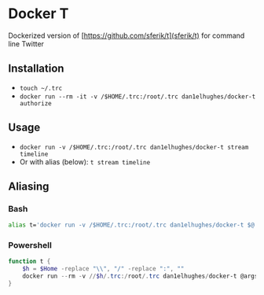 # Docker T

Dockerized version of [https://github.com/sferik/t](sferik/t) for command line Twitter

## Installation

- `touch ~/.trc`
- `docker run --rm -it -v /$HOME/.trc:/root/.trc dan1elhughes/docker-t authorize`

## Usage

- `docker run -v /$HOME/.trc:/root/.trc dan1elhughes/docker-t stream timeline`
- Or with alias (below): `t stream timeline`

## Aliasing

### Bash

```bash
alias t='docker run -v /$HOME/.trc:/root/.trc dan1elhughes/docker-t $@'
```

### Powershell

```ps1
function t {
	$h = $Home -replace "\\", "/" -replace ":", ""
	docker run --rm -v //$h/.trc:/root/.trc dan1elhughes/docker-t @args
}
```
